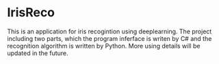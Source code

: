 # IrisReco
This is an application  for iris recogintion using deeplearning. The project including two parts, which the program inferface
is writen by C# and the recognition algorithm is written by Python. More using details will be updated in the future.

##
